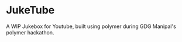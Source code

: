 # JukeTube

A WIP Jukebox for Youtube, built using polymer during GDG Manipal's polymer hackathon.


